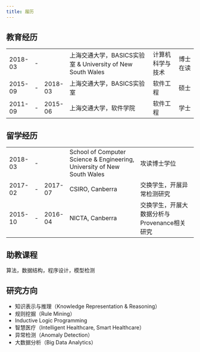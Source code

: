 ```yaml
---
title: 履历
---
```


## 教育经历

<table border="0">
    <colgroup>
       <col span="1" style="width: 11%;">
       <col span="1" style="width: 1%;">
       <col span="1" style="width: 11%;">
    </colgroup>
	<tr>
	  <td>2018-03</td>
	  <td>-</td>
	  <td></td>
	  <td>上海交通大学，BASICS实验室 & University of New South Wales</td>
	  <td>计算机科学与技术</td>
	  <td>博士在读</td>
	</tr>
	<tr>
	  <td>2015-09</td>
	  <td>-</td>
	  <td>2018-03</td>
	  <td>上海交通大学，BASICS实验室</td>
	  <td>软件工程</td>
	  <td>硕士</td>
	</tr>
	<tr>
	  <td>2011-09</td>
	  <td>-</td>
	  <td>2015-06</td>
	  <td>上海交通大学，软件学院</td>
	  <td>软件工程</td>
	  <td>学士</td>
	</tr>
</table>


## 留学经历

<table>
    <colgroup>
       <col span="1" style="width: 11%;">
       <col span="1" style="width: 1%;">
       <col span="1" style="width: 11%;">
    </colgroup>
	<tr>
	  <td>2018-03</td>
	  <td>-</td>
	  <td></td>
	  <td>School of Computer Science & Engineering, University of New South Wales</td>
	  <td>攻读博士学位</td>
	</tr>
	<tr>
	  <td>2017-02</td>
	  <td>-</td>
	  <td>2017-07</td>
	  <td>CSIRO, Canberra</td>
	  <td>交换学生，开展异常检测研究</td>
	</tr>
	<tr>
	  <td>2015-10</td>
	  <td>-</td>
	  <td>2016-04</td>
	  <td>NICTA, Canberra</td>
	  <td>交换学生，开展大数据分析与Provenance相关研究</td>
	</tr>
</table>


## 助教课程

算法，数据结构，程序设计，模型检测

## 研究方向

- 知识表示与推理（Knowledge Representation & Reasoning）
- 规则挖掘（Rule Mining）
- Inductive Logic Programming
- 智慧医疗（Intelligent Healthcare, Smart Healthcare）
- 异常检测（Anomaly Detection）
- 大数据分析（Big Data Analytics）